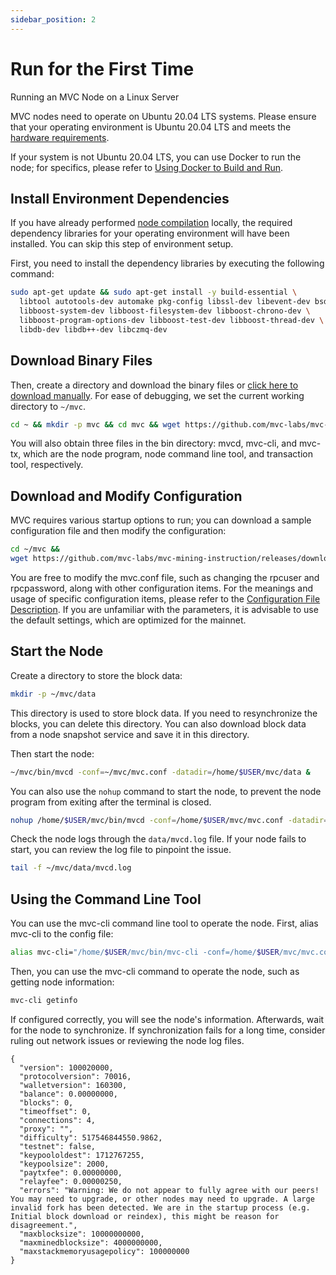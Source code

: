 ```yaml
---
sidebar_position: 2
---
```


# Run for the First Time

Running an MVC Node on a Linux Server

MVC nodes need to operate on Ubuntu 20.04 LTS systems. Please ensure that your operating environment is Ubuntu 20.04 LTS
and meets the [hardware requirements](hardware-requirements.md).

If your system is not Ubuntu 20.04 LTS, you can use Docker to run the node; for specifics, please refer
to [Using Docker to Build and Run](docker-build.md).

## Install Environment Dependencies

If you have already performed [node compilation](node-compilation.md) locally, the required dependency libraries for
your operating environment will have been installed. You can skip this step of environment setup.

First, you need to install the dependency libraries by executing the following command:

```bash
sudo apt-get update && sudo apt-get install -y build-essential \
  libtool autotools-dev automake pkg-config libssl-dev libevent-dev bsdmainutils \
  libboost-system-dev libboost-filesystem-dev libboost-chrono-dev \
  libboost-program-options-dev libboost-test-dev libboost-thread-dev \
  libdb-dev libdb++-dev libczmq-dev
```

## Download Binary Files

Then, create a directory and download the binary files
or [click here to download manually](https://github.com/mvc-labs/mvc-mining-instruction/releases/download/v0.2.0.0/mvc.tar.gz).
For ease of debugging, we set the current working directory to `~/mvc`.

```bash
cd ~ && mkdir -p mvc && cd mvc && wget https://github.com/mvc-labs/mvc-mining-instruction/releases/download/v0.2.0.0/mvc.tar.gz && tar -zxvf mvc.tar.gz && rm mvc.tar.gz*
```

You will also obtain three files in the bin directory: mvcd, mvc-cli, and mvc-tx, which are the node program, node
command line tool, and transaction tool, respectively.

## Download and Modify Configuration

MVC requires various startup options to run; you can download a sample configuration file and then modify the
configuration:

```bash
cd ~/mvc &&
wget https://github.com/mvc-labs/mvc-mining-instruction/releases/download/v0.2.0.0/mvc.conf
```

You are free to modify the mvc.conf file, such as changing the rpcuser and rpcpassword, along with other configuration
items. For the meanings and usage of specific configuration items, please refer to
the [Configuration File Description](start-up-command.md). If you are unfamiliar with the parameters, it is advisable to
use the default settings, which are optimized for the mainnet.

## Start the Node

Create a directory to store the block data:

```bash
mkdir -p ~/mvc/data
```

This directory is used to store block data. If you need to resynchronize the blocks, you can delete this directory. You
can also download block data from a node snapshot service and save it in this directory.

Then start the node:

```bash
~/mvc/bin/mvcd -conf=~/mvc/mvc.conf -datadir=/home/$USER/mvc/data &
```

You can also use the `nohup` command to start the node, to prevent the node program from exiting after the terminal is
closed.

```bash
nohup /home/$USER/mvc/bin/mvcd -conf=/home/$USER/mvc/mvc.conf -datadir=/home/$USER/mvc/data &
```

Check the node logs through the `data/mvcd.log` file. If your node fails to start, you can review the log file to
pinpoint the issue.

```bash
tail -f ~/mvc/data/mvcd.log
```

## Using the Command Line Tool

You can use the mvc-cli command line tool to operate the node. First, alias mvc-cli to the config file:

```bash
alias mvc-cli="/home/$USER/mvc/bin/mvc-cli -conf=/home/$USER/mvc/mvc.conf" 
```

Then, you can use the mvc-cli command to operate the node, such as getting node information:

```bash
mvc-cli getinfo
```

If configured correctly, you will see the node's information. Afterwards, wait for the node to synchronize. If
synchronization fails for a long time, consider ruling out network issues or reviewing the node log files.

```text
{
  "version": 100020000,
  "protocolversion": 70016,
  "walletversion": 160300,
  "balance": 0.00000000,
  "blocks": 0,
  "timeoffset": 0,
  "connections": 4,
  "proxy": "",
  "difficulty": 517546844550.9862,
  "testnet": false,
  "keypoololdest": 1712767255,
  "keypoolsize": 2000,
  "paytxfee": 0.00000000,
  "relayfee": 0.00000250,
  "errors": "Warning: We do not appear to fully agree with our peers! You may need to upgrade, or other nodes may need to upgrade. A large invalid fork has been detected. We are in the startup process (e.g. Initial block download or reindex), this might be reason for disagreement.",
  "maxblocksize": 10000000000,
  "maxminedblocksize": 4000000000,
  "maxstackmemoryusagepolicy": 100000000
}
```

